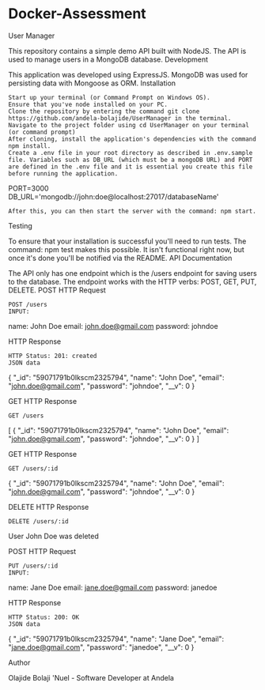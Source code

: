 # Docker-Assessment

User Manager

This repository contains a simple demo API built with NodeJS. The API is used to manage users in a MongoDB database.
Development

This application was developed using ExpressJS. MongoDB was used for persisting data with Mongoose as ORM.
Installation

    Start up your terminal (or Command Prompt on Windows OS).
    Ensure that you've node installed on your PC.
    Clone the repository by entering the command git clone https://github.com/andela-bolajide/UserManager in the terminal.
    Navigate to the project folder using cd UserManager on your terminal (or command prompt)
    After cloning, install the application's dependencies with the command npm install.
    Create a .env file in your root directory as described in .env.sample file. Variables such as DB_URL (which must be a mongoDB URL) and PORT are defined in the .env file and it is essential you create this file before running the application.

PORT=3000
DB_URL='mongodb://john:doe@localhost:27017/databaseName'

    After this, you can then start the server with the command: npm start.

Testing

To ensure that your installation is successful you'll need to run tests. The command: npm test makes this possible. It isn't functional right now, but once it's done you'll be notified via the README.
API Documentation

The API only has one endpoint which is the /users endpoint for saving users to the database. The endpoint works with the HTTP verbs: POST, GET, PUT, DELETE.
POST HTTP Request

    POST /users
    INPUT:

name: John Doe
email: john.doe@gmail.com
password: johndoe

HTTP Response

    HTTP Status: 201: created
    JSON data

{
  "_id": "59071791b0lkscm2325794",
  "name": "John Doe",
  "email": "john.doe@gmail.com",
  "password": "johndoe",
  "__v": 0
}

GET HTTP Response

    GET /users

[
    {
        "_id": "59071791b0lkscm2325794",
        "name": "John Doe",
        "email": "john.doe@gmail.com",
        "password": "johndoe",
        "__v": 0
    }
]

GET HTTP Response

    GET /users/:id

{
    "_id": "59071791b0lkscm2325794",
    "name": "John Doe",
    "email": "john.doe@gmail.com",
    "password": "johndoe",
    "__v": 0
}

DELETE HTTP Response

    DELETE /users/:id

User John Doe was deleted

POST HTTP Request

    PUT /users/:id
    INPUT:

name: Jane Doe
email: jane.doe@gmail.com
password: janedoe

HTTP Response

    HTTP Status: 200: OK
    JSON data

{
  "_id": "59071791b0lkscm2325794",
  "name": "Jane Doe",
  "email": "jane.doe@gmail.com",
  "password": "janedoe",
  "__v": 0
}

Author

Olajide Bolaji 'Nuel - Software Developer at Andela